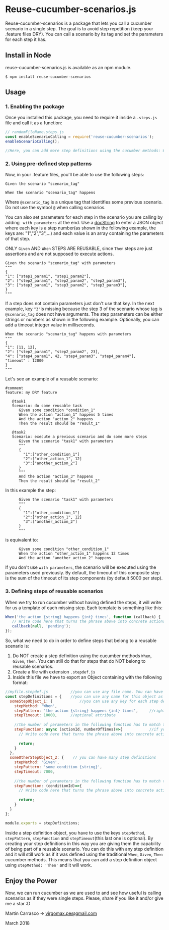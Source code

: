 # Reuse-cucumber-scenarios.js

Reuse-cucumber-scenarios is a package that lets you call a cucumber scenario in a single step.
The goal is to avoid step repetition (keep your .feature files DRY). 
You can call a scenario by its tag and set the parameters for each step it has.

## Install in Node

reuse-cucumber-scenarios.js is available as an npm module.

``` shell
$ npm install reuse-cucumber-scenarios
```

## Usage

### 1. Enabling the package
Once you installed this package, you need to require it inside a `.steps.js` file and call it as a function:

```javascript
// randomFileName.steps.js
const enableScenarioCalling = require('reuse-cucumber-scenarios');
enableScenarioCalling();

//Here, you can add more step definitions using the cucumber methods: When, Given, Then.
```

### 2. Using pre-defined step patterns
Now, in your .feature files, you'll be able to use the following steps:

```gherkin
Given the scenario "scenario_tag"
```
```gherkin
When the scenario "scenario_tag" happens
```
Where `@scenario_tag` is a unique tag that identifies some previous scenario. Do not use the symbol `@` when calling scenarios.

You can also set parameters for each step in the scenario you are calling by adding ` with parameters` at the end.
Use a [docString](https://cucumber.io/docs/reference#doc-strings) to enter a JSON object where each key is a step number(as shown in the following example, the keys are:  "1","2","3",...) 
and each value is an array containing the parameters of that step.

ONLY `Given` AND `When` STEPS ARE REUSABLE, since `Then` steps are just assertions and are not supposed to execute actions.


```gherkin
Given the scenario "scenario_tag" with parameters
"""
{
"1": ["step1_param1", "step1_param2"],
"2": ["step2_param1", "step2_param2", "step2_param3"],
"3": ["step3_param1", "step3_param2", "step3_param3"],
}
"""
```
If a step does not contain parameters just don't use that key. 
In the next example, key `"3"`is missing because the step 3 of the scenario whose tag is `@scenario_tag` does not have arguments.
The step parameters can be either strings or numbers as shown in the following example.
Optionally, you can add a timeout integer value in milliseconds.

```gherkin
When the scenario "scenario_tag" happens with parameters
"""
{
"1": [11, 12],
"2": ["step2_param1", "step2_param2", 23],
"4": ["step4_param1", 42, "step4_param3", "step4_param4"],
"timeout" : 12000
}
"""
```
Let's see an example of a reusable scenario:

```gherkin
#comment
feature: my DRY feature 

   @task1
   Scenario: do some reusable task 
      Given some condition "condition_1"
      When the action "action_1" happens 5 times
      And the action "action_2" happens
      Then the result should be "result_1"
   
   @task2
   Scenario: execute a previous scenario and do some more steps
      Given the scenario "task1" with parameters
      """
      {
        "1":["other_condition_1"]
        "2":["other_action_1", 12]
        "3":["another_action_2"]
      }
      """
      And the action "action_3" happens
      Then the result should be "result_2"

```
In this example the step:

```gherkin
      Given the scenario "task1" with parameters
      """
      {
        "1":["other_condition_1"]
        "2":["other_action_1", 12]
        "3":["another_action_2"]
      }
      """
```
is equivalent to:

```gherkin
      Given some condition "other_condition_1"
      When the action "other_action_1" happens 12 times
      And the action "another_action_2" happens
```
If you don't use `with parameters`, the scenario will be executed using the parameters used previously.
By default, the timeout of this composite step is the sum of the timeout of its step components (by default 5000 per step).

### 3. Defining steps of reusable scenarios
When we try to run cucumber without having defined the steps, it will write for us a template of each missing step.
Each template is something like this:

```javascript
When('the action {string} happens {int} times', function (callback) {
   // Write code here that turns the phrase above into concrete actions
   callback(null, 'pending');
});
```

So, what we need to do in order to define steps that belong to a reusable scenario is:

1) Do NOT create a step definition using the cucumber methods `When`, `Given`, `Then`. You can still do that for steps that do NOT belong to reusable scenarios. 
2) Create a file with extension `.stepdef.js`
3) Inside this file we have to export an Object containing with the following format:

```javascript
//myfile.stepdef.js          //you can use any file name. You can have many files with extention .stepdef.js
const stepDefinitions = {    //you can use any name for this object as long as it's the same that you export
  someStepObject_1: {            //you can use any key for each step definition
    stepMethod: 'When',
    stepPattern: 'the action {string} happens {int} times',     //right now, regex is not supported
    stepTimeout: 10000,      //optional attribute
    
    //the number of parameters in the following function has to match the number of parameters in your step pattern
    stepFunction: async (actionId, numberOfTimes)=>{            //if you want, you can use asynchronous functions 
      // Write code here that turns the phrase above into concrete actions
      
      return;
    }
  },
  someOtherStepObject_2: {    // you can have many step definitions
    stepMethod: 'Given',
    stepPattern: 'some condition {string}',    
    stepTimeout: 7000,      
    
    //the number of parameters in the following function has to match the number of parameters in your step pattern
    stepFunction: (conditionId)=>{  
      // Write code here that turns the phrase above into concrete actions
      
      return;
    }
  }
};

module.exports = stepDefinitions;
```
Inside a step definition object, you have to use the keys `stepMethod`, `stepPattern`, `stepFunction` and `stepTimeout`(this last one is optional).
By creating your step definitions in this way you are giving them the capability of being part of a reusable scenario. 
You can do this with any step definition and it will still work as if it was defined using the traditional `When`, `Given`, `Then` cucumber methods.
This means that you can add a step definition object using `stepMethod: 'Then'` and it will work.

## Enjoy the Power

Now, we can run cucumber as we are used to and see how useful is calling scenarios as if they were single steps.
Please, share if you like it and/or give me a star :D


Martin Carrasco -> <virgomax.pe@gmail.com>

March 2018

